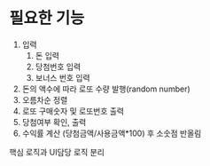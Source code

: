 # 필요한 기능
1. 입력
   1. 돈 입력
   2. 당첨번호 입력
   3. 보너스 번호 입력
2. 돈의 액수에 따라 로또 수량 발행(random number)
3. 오름차순 정렬
4. 로또 구매숫자 및 로또번호 출력
5. 당첨여부 확인, 출력
6. 수익률 계산 (당첨금액/사용금액*100) 후 소숫점 반올림

핵심 로직과 UI담당 로직 분리
